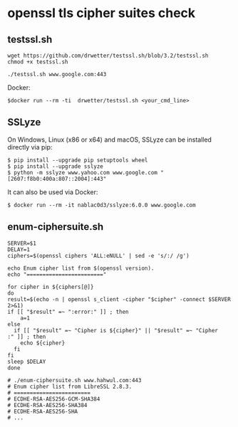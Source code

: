 openssl tls cipher suites check
======

testssl.sh
-----------

```
wget https://github.com/drwetter/testssl.sh/blob/3.2/testssl.sh
chmod +x testssl.sh

./testssl.sh www.google.com:443
```

Docker:

```
$docker run --rm -ti  drwetter/testssl.sh <your_cmd_line>
```



SSLyze
-----------

On Windows, Linux (x86 or x64) and macOS, SSLyze can be installed directly via pip:

```
$ pip install --upgrade pip setuptools wheel
$ pip install --upgrade sslyze
$ python -m sslyze www.yahoo.com www.google.com "[2607:f8b0:400a:807::2004]:443"
```

It can also be used via Docker:

```
$ docker run --rm -it nablac0d3/sslyze:6.0.0 www.google.com
```

enum-ciphersuite.sh
-----------

```
SERVER=$1
DELAY=1
ciphers=$(openssl ciphers 'ALL:eNULL' | sed -e 's/:/ /g')

echo Enum cipher list from $(openssl version).
echo "========================"

for cipher in ${ciphers[@]}
do
result=$(echo -n | openssl s_client -cipher "$cipher" -connect $SERVER 2>&1)
if [[ "$result" =~ ":error:" ]] ; then
    a=1
else
  if [[ "$result" =~ "Cipher is ${cipher}" || "$result" =~ "Cipher    :" ]] ; then
    echo ${cipher}
  fi
fi
sleep $DELAY
done

# ./enum-ciphersuite.sh www.hahwul.com:443
# Enum cipher list from LibreSSL 2.8.3.
# ========================
# ECDHE-RSA-AES256-GCM-SHA384
# ECDHE-RSA-AES256-SHA384
# ECDHE-RSA-AES256-SHA
# ...
```
